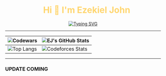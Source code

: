 <div id="user-content-toc">
    <ul align="center" style="list-style: none;">
        <summary style="color: #FFD670;">
            <h1>Hi 👋 I'm Ezekiel John</h1>
        </summary>
    </ul>
</div>

<p align="center">
    <a href="https://git.io/typing-svg">
        <img
            src="https://readme-typing-svg.demolab.com?font=JetBrains+Mono&size=26&pause=1000&color=FFD670&repeat=false&width=920&height=72&lines=Computer+Science+Student+|+Software+Engineer+%7C+UI+Designer"
            alt="Typing SVG" />
    </a>
</p>

---

| ![Codewars](https://github.r2v.ch/codewars?user=alvarezekiel19&top_languages=true)                                                | ![EJ's GitHub Stats](https://github-readme-stats.vercel.app/api?username=alvarezekiel19&theme=one_dark_pro&show_icons=true) |
| --------------------------------------------------------------------------------------------------------------------------------- | --------------------------------------------------------------------------------------------------------------------------- |
| ![Top Langs](https://github-readme-stats.vercel.app/api/top-langs/?username=alvarezekiel19&theme=one_dark_pro&hide_progress=true) | ![Codeforces Stats](https://codeforces-readme-stats.vercel.app/api/card?username=alvarezekiel19)                            |

---

### UPDATE COMING

